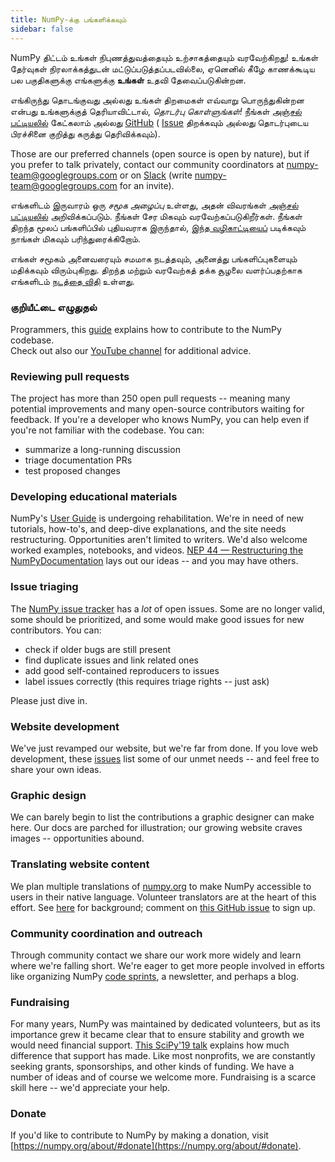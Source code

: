 ```yaml
---
title: NumPy-க்கு பங்களிக்கவும்
sidebar: false
---
```


NumPy திட்டம் உங்கள் நிபுணத்துவத்தையும் உற்சாகத்தையும் வரவேற்கிறது! உங்கள் தேர்வுகள் நிரலாக்கத்துடன் மட்டுப்படுத்தப்படவில்லை, ஏனெனில் கீழே காணக்கூடிய பல பகுதிகளுக்கு எங்களுக்கு **உங்கள்** உதவி தேவைப்படுகின்றன.

எங்கிருந்து தொடங்குவது அல்லது உங்கள் திறமைகள் எவ்வாறு பொருந்துகின்றன என்பது உங்களுக்குத் தெரியாவிட்டால், _தொடர்பு கொள்ளுங்கள்!_ நீங்கள் [அஞ்சல் பட்டியலில்](https://mail.python.org/mailman/listinfo/numpy-discussion) கேட்கலாம் அல்லது [GitHub](http://github.com/numpy/numpy) ( [Issue](https://github.com/numpy/numpy/issues) திறக்கவும் அல்லது தொடர்புடைய பிரச்சினை குறித்து கருத்து தெரிவிக்கவும்).

Those are our preferred channels (open source is open by nature), but if you prefer to talk privately, contact our community coordinators at <numpy-team@googlegroups.com> or on [Slack](https://numpy-team.slack.com) (write  <numpy-team@googlegroups.com> for an invite).

எங்களிடம் இருவாரம் ஒரு _சமூக அழைப்பு_ உள்ளது, அதன் விவரங்கள் [அஞ்சல் பட்டியலில்](https://mail.python.org/mailman/listinfo/numpy-discussion) அறிவிக்கப்படும். நீங்கள் சேர மிகவும் வரவேற்கப்படுகிறீர்கள். நீங்கள் திறந்த மூலப் பங்களிப்பில் புதியவராக இருந்தால், [இந்த வழிகாட்டியைப்](https://opensource.guide/how-to-contribute/) படிக்கவும் நாங்கள் மிகவும் பரிந்துரைக்கிறோம்.

எங்கள் சமூகம் அனைவரையும் சமமாக நடத்தவும், அனைத்து பங்களிப்புகளையும் மதிக்கவும் விரும்புகிறது. திறந்த மற்றும் வரவேற்கத் தக்க சூழலை வளர்ப்பதற்காக எங்களிடம் [நடத்தை விதி](/code-of-conduct) உள்ளது.

### குறியீட்டை எழுதுதல்

Programmers, this [guide](https://numpy.org/devdocs/dev/index.html#development-process-summary) explains how to contribute to the NumPy codebase. <br>Check out also our [YouTube channel](https://www.youtube.com/playlist?list=PLCK6zCrcN3GXBUUzDr9L4__LnXZVtaIzS) for additional advice.

### Reviewing pull requests
The project has more than 250 open pull requests -- meaning many potential improvements and many open-source contributors waiting for feedback. If you're a developer who knows NumPy, you can help even if you're not familiar with the codebase. You can:
* summarize a long-running discussion
* triage documentation PRs
* test proposed changes

### Developing educational materials

NumPy's [User Guide](https://numpy.org/devdocs) is undergoing rehabilitation. We're in need of new tutorials, how-to's, and deep-dive explanations, and the site needs restructuring. Opportunities aren't limited to writers. We'd also welcome worked examples, notebooks, and videos. [NEP 44 — Restructuring the NumPyDocumentation](https://numpy.org/neps/nep-0044-restructuring-numpy-docs.html) lays out our ideas -- and you may have others.

### Issue triaging

The [NumPy issue tracker](https://github.com/numpy/numpy/issues) has a _lot_ of open issues. Some are no longer valid, some should be prioritized, and some would make good issues for new contributors.  You can:

* check if older bugs are still present
* find duplicate issues and link related ones
* add good self-contained reproducers to issues
* label issues correctly (this requires triage rights -- just ask)

Please just dive in.

### Website development

We've just revamped our website, but we're far from done. If you love web development, these [issues](https://github.com/numpy/numpy.org/issues?q=is%3Aissue+is%3Aopen+label%3Adesign) list some of our unmet needs -- and feel free to share your own ideas.

### Graphic design

We can barely begin to list the contributions a graphic designer can make here. Our docs are parched for illustration; our growing website craves images -- opportunities abound.

### Translating website content

We plan multiple translations of [numpy.org](https://numpy.org) to make NumPy accessible to users in their native language. Volunteer translators are at the heart of this effort.  See [here](https://numpy.org/neps/nep-0028-website-redesign.html#translation-multilingual-i18n) for background; comment on [this GitHub issue](https://github.com/numpy/numpy.org/issues/55) to sign up.

### Community coordination and outreach

Through community contact we share our work more widely and learn where we're falling short. We're eager to get more people involved in efforts like organizing NumPy [code sprints](https://scisprints.github.io/), a newsletter, and perhaps a blog.

### Fundraising

For many years, NumPy was maintained by dedicated volunteers, but as its importance grew it became clear that to ensure stability and growth we would need financial support. [This SciPy'19 talk](https://www.youtube.com/watch?v=dBTJD_FDVjU) explains how much difference that support has made. Like most nonprofits, we are constantly seeking grants, sponsorships, and other kinds of funding. We have a number of ideas and of course we welcome more. Fundraising is a scarce skill here -- we'd appreciate your help.

### Donate

If you'd like to contribute to NumPy by making a donation, visit [https://numpy.org/about/#donate](https://numpy.org/about/#donate).



